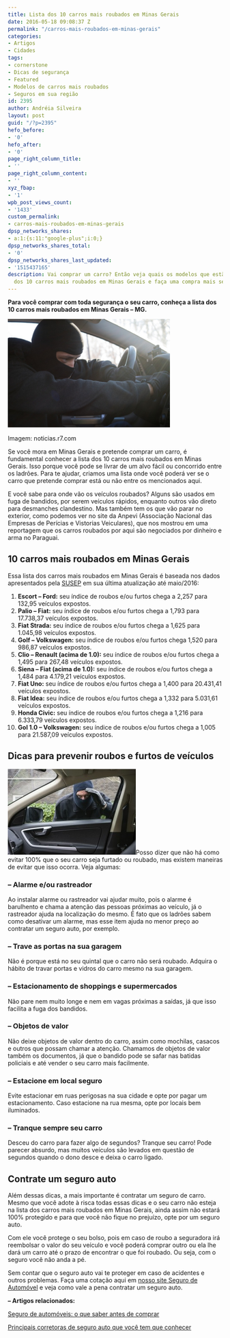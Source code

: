 ```yaml
---
title: Lista dos 10 carros mais roubados em Minas Gerais
date: 2016-05-18 09:08:37 Z
permalink: "/carros-mais-roubados-em-minas-gerais"
categories:
- Artigos
- Cidades
tags:
- cornerstone
- Dicas de segurança
- Featured
- Modelos de carros mais roubados
- Seguros em sua região
id: 2395
author: Andréia Silveira
layout: post
guid: "/?p=2395"
hefo_before:
- '0'
hefo_after:
- '0'
page_right_column_title:
- ''
page_right_column_content:
- ''
xyz_fbap:
- '1'
wpb_post_views_count:
- '1433'
custom_permalink:
- carros-mais-roubados-em-minas-gerais
dpsp_networks_shares:
- a:1:{s:11:"google-plus";i:0;}
dpsp_networks_shares_total:
- '0'
dpsp_networks_shares_last_updated:
- '1515437165'
description: Vai comprar um carro? Então veja quais os modelos que estão na lista
  dos 10 carros mais roubados em Minas Gerais e faça uma compra mais segura!
---
```


**Para você comprar com toda segurança o seu carro, conheça a lista dos 10 carros mais roubados em Minas Gerais – MG.**

<div id="attachment_2396"  class="wp-caption alignleft">
  <a href="/wp-content/uploads/2016/05/Lista-dos-10-carros-mais-roubados-em-Minas-Gerais.jpeg" rel="attachment wp-att-2396"><img class="wp-image-2396" title="Lista dos 10 carros mais roubados em Minas Gerais" src="/wp-content/uploads/2016/05/Lista-dos-10-carros-mais-roubados-em-Minas-Gerais.jpeg" alt="Lista dos 10 carros mais roubados em Minas Gerais" width="380" height="253" /></a>
  
  <p class="wp-caption-text">
    Imagem: noticias.r7.com
  </p>
</div>

Se você mora em Minas Gerais e pretende comprar um carro, é fundamental conhecer a lista dos 10 carros mais roubados em Minas Gerais. Isso porque você pode se livrar de um alvo fácil ou concorrido entre os ladrões. Para te ajudar, criamos uma lista onde você poderá ver se o carro que pretende comprar está ou não entre os mencionados aqui.

E você sabe para onde vão os veículos roubados? Alguns são usados em fuga de bandidos, por serem veículos rápidos, enquanto outros vão direto para desmanches clandestino. Mas também tem os que vão parar no exterior, como podemos ver no site da Anpevi (Associação Nacional das Empresas de Perícias e Vistorias Veiculares), que nos mostrou em uma reportagem que os carros roubados por aqui são negociados por dinheiro e arma no Paraguai.

## 10 carros mais roubados em Minas Gerais

Essa lista dos carros mais roubados em Minas Gerais é baseada nos dados apresentados pela <a href="http://www2.susep.gov.br/menuestatistica/RankRoubo/resp_menu1.asp" target="_blank">SUSEP</a> em sua última atualização até maio/2016:

  1. **Escort – Ford:** seu índice de roubos e/ou furtos chega a 2,257 para 132,95 veículos expostos.
  2. **Palio – Fiat:** seu índice de roubos e/ou furtos chega a 1,793 para 17.738,37 veículos expostos.
  3. **Fiat Strada:** seu índice de roubos e/ou furtos chega a 1,625 para 1.045,98 veículos expostos.
  4. **Golf – Volkswagen:** seu índice de roubos e/ou furtos chega 1,520 para 986,87 veículos expostos.
  5. **Clio – Renault (acima de 1.0):** seu índice de roubos e/ou furtos chega a 1,495 para 267,48 veículos expostos.
  6. **Siena – Fiat (acima de 1.0):** seu índice de roubos e/ou furtos chega a 1,484 para 4.179,21 veículos expostos.
  7. **Fiat Uno:** seu índice de roubos e/ou furtos chega a 1,400 para 20.431,41 veículos expostos.
  8. **Fiat Idea:** seu índice de roubos e/ou furtos chega a 1,332 para 5.031,61 veículos expostos.
  9. **Honda Civic:** seu índice de roubos e/ou furtos chega a 1,216 para 6.333,79 veículos expostos.
 10. **Gol 1.0 – Volkswagen:** seu índice de roubos e/ou furtos chega a 1,005 para 21.587,09 veículos expostos.

## Dicas para prevenir roubos e furtos de veículos

<a href="/wp-content/uploads/2016/05/Lista-dos-10-carros-mais-roubados-em-Minas-Gerais2.jpeg" rel="attachment wp-att-2397"><img class="alignleft wp-image-2397 size-medium" title="Lista dos 10 carros mais roubados em Minas Gerais" src="/wp-content/uploads/2016/05/Lista-dos-10-carros-mais-roubados-em-Minas-Gerais2-300x200.jpeg" alt="Lista dos 10 carros mais roubados em Minas Gerais" width="300" height="200" /></a>Posso dizer que não há como evitar 100% que o seu carro seja furtado ou roubado, mas existem maneiras de evitar que isso ocorra. Veja algumas:

### &#8211; Alarme e/ou rastreador

Ao instalar alarme ou rastreador vai ajudar muito, pois o alarme é barulhento e chama a atenção das pessoas próximas ao veículo, já o rastreador ajuda na localização do mesmo. É fato que os ladrões sabem como desativar um alarme, mas esse item ajuda no menor preço ao contratar um seguro auto, por exemplo.

### &#8211; Trave as portas na sua garagem

Não é porque está no seu quintal que o carro não será roubado. Adquira o hábito de travar portas e vidros do carro mesmo na sua garagem.

### &#8211; Estacionamento de shoppings e supermercados

Não pare nem muito longe e nem em vagas próximas a saídas, já que isso facilita a fuga dos bandidos.

### &#8211; Objetos de valor

Não deixe objetos de valor dentro do carro, assim como mochilas, casacos e outros que possam chamar a atenção. Chamamos de objetos de valor também os documentos, já que o bandido pode se safar nas batidas policiais e até vender o seu carro mais facilmente.

### &#8211; Estacione em local seguro

Evite estacionar em ruas perigosas na sua cidade e opte por pagar um estacionamento. Caso estacione na rua mesma, opte por locais bem iluminados.

### &#8211; Tranque sempre seu carro

Desceu do carro para fazer algo de segundos? Tranque seu carro! Pode parecer absurdo, mas muitos veículos são levados em questão de segundos quando o dono desce e deixa o carro ligado.

## Contrate um seguro auto

Além dessas dicas, a mais importante é contratar um seguro de carro. Mesmo que você adote à risca todas essas dicas e o seu carro não esteja na lista dos carros mais roubados em Minas Gerais, ainda assim não estará 100% protegido e para que você não fique no prejuízo, opte por um seguro auto.

Com ele você protege o seu bolso, pois em caso de roubo a seguradora irá reembolsar o valor do seu veículo e você poderá comprar outro ou ela lhe dará um carro até o prazo de encontrar o que foi roubado. Ou seja, com o seguro você não anda a pé.

Sem contar que o seguro auto vai te proteger em caso de acidentes e outros problemas. Faça uma cotação aqui em <a href="/" target="_blank">nosso site Seguro de Automóvel</a> e veja como vale a pena contratar um seguro auto.

**&#8211; Artigos relacionados:**

<a href="/seguro-de-automoveis" target="_blank">Seguro de automóveis: o que saber antes de comprar</a>

<a href="/principais-corretoras-de-seguro-auto" target="_blank">Principais corretoras de seguro auto que você tem que conhecer </a>